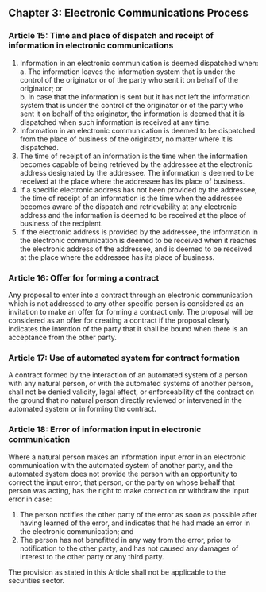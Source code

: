 ## Chapter 3: Electronic Communications Process

### Article 15: Time and place of dispatch and receipt of information in electronic communications

1. Information in an electronic communication is deemed dispatched when:  
   a. The information leaves the information system that is under the control of the originator or of the party who sent it on behalf of the originator; or  
   b. In case that the information is sent but it has not left the information system that is under the control of the originator or of the party who sent it on behalf of the originator, the information is deemed that it is dispatched when such information is received at any time.
2. Information in an electronic communication is deemed to be dispatched from the place of business of the originator, no matter where it is dispatched.
3. The time of receipt of an information is the time when the information becomes capable of being retrieved by the addressee at the electronic address designated by the addressee. The information is deemed to be received at the place where the addressee has its place of business.
4. If a specific electronic address has not been provided by the addressee, the time of receipt of an information is the time when the addressee becomes aware of the dispatch and retrievability at any electronic address and the information is deemed to be received at the place of business of the recipient.
5. If the electronic address is provided by the addressee, the information in the electronic communication is deemed to be received when it reaches the electronic address of the addressee, and is deemed to be received at the place where the addressee has its place of business.

### Article 16: Offer for forming a contract

Any proposal to enter into a contract through an electronic communication which is not addressed to any other specific person is considered as an invitation to make an offer for forming a contract only. The proposal will be considered as an offer for creating a contract if the proposal clearly indicates the intention of the party that it shall be bound when there is an acceptance from the other party.

### Article 17: Use of automated system for contract formation

A contract formed by the interaction of an automated system of a person with any natural person, or with the automated systems of another person, shall not be denied validity, legal effect, or enforceability of the contract on the ground that no natural person directly reviewed or intervened in the automated system or in forming the contract.

### Article 18: Error of information input in electronic communication

Where a natural person makes an information input error in an electronic communication with the automated system of another party, and the automated system does not provide the person with an opportunity to correct the input error, that person, or the party on whose behalf that person was acting, has the right to make correction or withdraw the input error in case:

1. The person notifies the other party of the error as soon as possible after having learned of the error, and indicates that he had made an error in the electronic communication; and
2. The person has not benefitted in any way from the error, prior to notification to the other party, and has not caused any damages of interest to the other party or any third party.

The provision as stated in this Article shall not be applicable to the securities sector.
